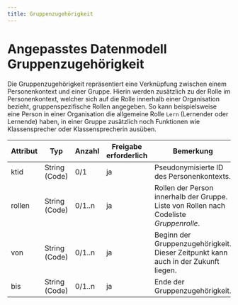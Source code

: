 ```yaml
---
title: Gruppenzugehörigkeit
---
```


# Angepasstes Datenmodell Gruppenzugehörigkeit

Die Gruppenzugehörigkeit repräsentiert eine Verknüpfung zwischen einem Personenkontext und einer Gruppe.
Hierin werden zusätzlich zu der Rolle im Personenkontext, welcher sich auf die Rolle innerhalb einer
Organisation bezieht, gruppenspezifische Rollen angegeben. So kann beispielsweise eine Person in einer
Organisation die allgemeine Rolle `Lern` (Lernender oder Lernende) haben, in einer Gruppe zusätzlich
noch Funktionen wie Klassensprecher oder Klassensprecherin ausüben.

Attribut | Typ | Anzahl | Freigabe erforderlich | Bemerkung
--- | --- | --- | --- | ---
ktid | String (Code) | 0/1 | ja | Pseudonymisierte ID des Personenkontexts.
rollen | String (Code) | 0/1..n | ja | Rollen der Person innerhalb der Gruppe. Liste von Rollen nach Codeliste *Gruppenrolle*.
von | String (Code) | 0/1..n | ja | Beginn der Gruppenzugehörigkeit. Dieser Zeitpunkt kann auch in der Zukunft liegen.
bis | String (Code) | 0/1..n | ja | Ende der Gruppenzugehörigkeit.
